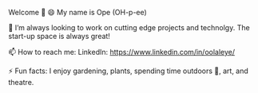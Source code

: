 Welcome 👋
😄 My name is Ope (OH-p-ee)

👯 I’m always looking to work on cutting edge projects and technolgy. The start-up space is always great!

📫 How to reach me:
LinkedIn: https://www.linkedin.com/in/oolaleye/

⚡ Fun facts:
I enjoy gardening, plants, spending time outdoors 🌻, art, and theatre.
